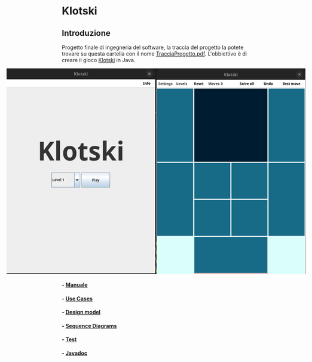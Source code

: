 # Klotski

## Introduzione

Progetto finale di ingegneria del software, la traccia del progetto la potete trovare su questa cartella con il nome [TracciaProgetto.pdf](./deliverables/TracciaProgetto.pdf). L'obbiettivo è di creare il gioco [Klotski](https://en.wikipedia.org/wiki/Klotski) in Java.

<div style="display: flex; justify-content: center;">
    <img src="./img/Menu.png" alt="Menu" width="400" />
    <img src="./img/Game.png" alt="Game" width="400" />
</div>

#### - [Manuale](./deliverables/Manuale.md)
#### - [Use Cases](./deliverables/UseCases.md)
#### - [Design model](./deliverables/DesignModel.md)
#### - [Sequence Diagrams](./deliverables/SequenceDiagrams.md)
#### - [Test](./deliverables/Test.md)
#### - [Javadoc](./deliverables/Javadoc.md) 